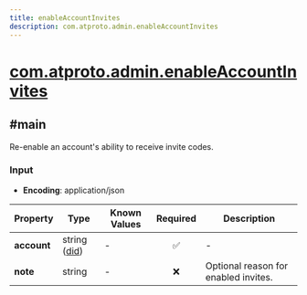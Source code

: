 ```yaml
---
title: enableAccountInvites
description: com.atproto.admin.enableAccountInvites
---
```


# [com.atproto.admin.enableAccountInvites](https://github.com/myConsciousness/atproto.dart/blob/main/lexicons/com/atproto/admin/enableAccountInvites.json)

## #main

Re-enable an account's ability to receive invite codes.

### Input

- **Encoding**: application/json

| Property | Type | Known Values | Required | Description |
| --- | --- | --- | :---: | --- |
| **account** | string ([did](https://atproto.com/specs/did)) | - | ✅ | - |
| **note** | string | - | ❌ | Optional reason for enabled invites. |
